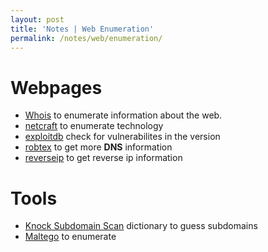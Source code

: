 ```yaml
---
layout: post
title: 'Notes | Web Enumeration'
permalink: /notes/web/enumeration/
---
```


# Webpages
- [Whois](https://whois.domaintools.com/) to enumerate information about the web.
- [netcraft](https://sitereport.netcraft.com/) to enumerate technology
- [exploitdb](https://www.exploit-db.com/) check for vulnerabilites in the version
- [robtex](https://www.robtex.com/) to get more **DNS** information
- [reverseip](https://viewdns.info/reverseip/) to get reverse ip information

# Tools
- [Knock Subdomain Scan](https://github.com/guelfoweb/knock) dictionary to guess subdomains
- [Maltego](https://www.maltego.com/) to enumerate